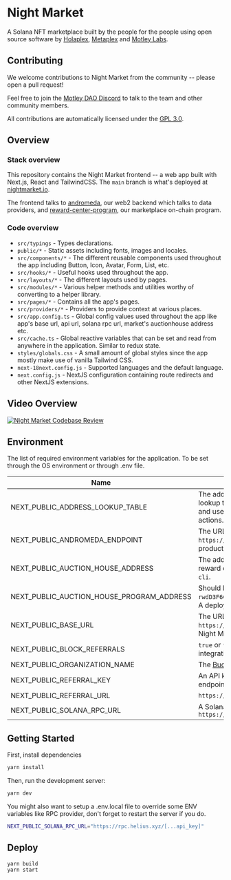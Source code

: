 # Night Market

A Solana NFT marketplace built by the people for the people using open source software by [Holaplex](https://holaplex.com/), [Metaplex](https://metaplex.com/) and [Motley Labs](https://motleylabs.com/).

## Contributing

We welcome contributions to Night Market from the community -- please open a pull request!

Feel free to join the [Motley DAO Discord](https://discord.gg/motleydao) to talk to the team and other community members.

All contributions are automatically licensed under the [GPL 3.0](https://github.com/motleylabs/nightmarket/blob/main/LICENSE).

## Overview

### Stack overview

This repository contains the Night Market frontend -- a web app built with Next.js, React and TailwindCSS. The `main` branch is what's deployed at [nightmarket.io](https://nightmarket.io/).

The frontend talks to [andromeda](https://github.com/motleylabs/andromeda), our web2 backend which talks to data providers, and [reward-center-program](https://github.com/motleylabs/reward-center-program), our marketplace on-chain program.

### Code overview

- `src/typings` - Types declarations.
- `public/*` - Static assets including fonts, images and locales.
- `src/components/*` - The different reusable components used throughout the app including Button, Icon, Avatar, Form, List, etc.
- `src/hooks/*` - Useful hooks used throughout the app.
- `src/layouts/*` - The different layouts used by pages.
- `src/modules/*` - Various helper methods and utilities worthy of converting to a helper library.
- `src/pages/*` - Contains all the app's pages.
- `src/providers/*` - Providers to provide context at various places.
- `src/app.config.ts` - Global config values used throughout the app like app's base url, api url, solana rpc url, market's auctionhouse address etc.
- `src/cache.ts` - Global reactive variables that can be set and read from anywhere in the application. Similar to redux state.
- `styles/globals.css` - A small amount of global styles since the app mostly make use of vanilla Tailwind CSS.
- `next-18next.config.js` - Supported languages and the default language.
- `next.config.js` - NextJS configuration containing route redirects and other NextJS extensions.


## Video Overview

[![Night Market Codebase Review](https://cdn.loom.com/sessions/thumbnails/df21609222da4259bf9353b8f8a885ff-with-play.gif)](https://www.loom.com/embed/df21609222da4259bf9353b8f8a885ff)

## Environment

The list of required environment variables for the application. To be set through the OS environment or through .env file.

| Name | Description |
|------|-------------|
| NEXT_PUBLIC_ADDRESS_LOOKUP_TABLE | The address of the reward center's address lookup table generated by `reward-center-cli` and used for the buy_listing and accept_offer actions. |
| NEXT_PUBLIC_ANDROMEDA_ENDPOINT | The URL of the [andromeda](https://github.com/motleylabs/andromeda) deployment. Use `https://api.nightmarket.io/api` for the production Night Market deployment. |
| NEXT_PUBLIC_AUCTION_HOUSE_ADDRESS | The address of the auction house for the reward center, generated by `reward-center-cli`. |
| NEXT_PUBLIC_AUCTION_HOUSE_PROGRAM_ADDRESS | Should be set to `rwdD3F6CgoCAoVaxcitXAeWRjQdiGc5AVABKCpQSMfd`. A deployment of the [reward-center-program](https://github.com/motleylabs/reward-center-program). |
| NEXT_PUBLIC_BASE_URL | The URL of the [andromeda](https://github.com/motleylabs/andromeda) deployment. Use `https://api.nightmarket.io` for the production Night Market deployment. |
| NEXT_PUBLIC_BLOCK_REFERRALS | `true` or `false`. Whether to use the [BuddyLink](https://www.npmjs.com/package/@ladderlabs/buddylink) integration. |
| NEXT_PUBLIC_ORGANIZATION_NAME | The [BuddyLink](https://www.npmjs.com/package/@ladderlabs/buddylink) organization. |
| NEXT_PUBLIC_REFERRAL_KEY | An API key for the [BuddyLink](https://www.npmjs.com/package/@ladderlabs/buddylink) tracking endpoint. |
| NEXT_PUBLIC_REFERRAL_URL | `https://market-api.getdolphin.io/apiv3/`
| NEXT_PUBLIC_SOLANA_RPC_URL | A Solana RPC endpoint. E.g. `https://api.mainnet-beta.solana.com/` |

## Getting Started

First, install dependencies

```bash
yarn install
```

Then, run the development server:

```bash
yarn dev
```

You might also want to setup a .env.local file to override some ENV variables like RPC provider, don't forget to restart the server if you do.

```bash
NEXT_PUBLIC_SOLANA_RPC_URL="https://rpc.helius.xyz/[...api_key]"
```

## Deploy

```bash
yarn build
yarn start
```
